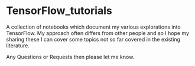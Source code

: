 # TensorFlow_tutorials

A collection of notebooks which document my various explorations into TensorFlow. My approach often differs from other people and so I hope my sharing these I can cover some topics not so far covered in the existing literature.

Any Questions or Requests then please let me know.

[Variables with tensorflow]: https://github.com/dwaithe/TensorFlow_tutorials/blob/master/Exploring%20Variables%20and%20initialization.ipynb
[Convolution in tensorflow]: https://github.com/dwaithe/TensorFlow_tutorials/blob/master/Convolution%20in%20Tensorflow.ipynb